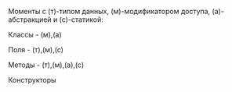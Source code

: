 Моменты с (т)-типом данных, (м)-модификатором доступа, (а)-абстракцией и (с)-статикой:

Классы - (м),(а)

Поля - (т),(м),(с)

Методы - (т),(м),(а),(с)

Конструкторы 
